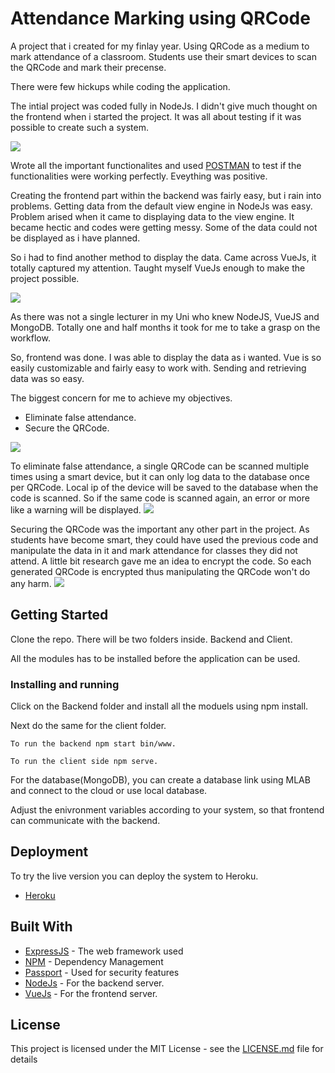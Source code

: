 # Attendance Marking using QRCode

A project that i created for my finlay year. Using QRCode as a medium to mark attendance of a classroom. Students use their smart devices to scan the QRCode and mark their precense.

There were few hickups while coding the application.

The intial project was coded fully in NodeJs. I didn't give much thought on the frontend when i started the project. It was all about testing if it was possible to create such a system. 

![](https://media.giphy.com/media/npAfXd5WrDMCk/giphy.gif)

Wrote all the important functionalites and used [POSTMAN](https://www.getpostman.com/) to test if the functionalities were working perfectly. Eveything was positive.

Creating the frontend part within the backend was fairly easy, but i rain into problems. Getting data from the default view engine in NodeJs was easy. Problem arised when it came to displaying data to the view engine. It became hectic and codes were getting messy. Some of the data could not be displayed as i have planned. 

So i had to find another method to display the data. Came across VueJs, it totally captured my attention. Taught myself VueJs enough to make the project possible.

![](https://media.giphy.com/media/fhAwk4DnqNgw8/giphy.gif)

As there was not a single lecturer in my Uni who knew NodeJS, VueJS and MongoDB. Totally one and half months it took for me to take a grasp on the workflow. 

So, frontend was done. I was able to display the data as i wanted. Vue is so easily customizable and fairly easy to work with. Sending and retrieving data was so easy.

The biggest concern for me to achieve my objectives.

- Eliminate false attendance.
- Secure the QRCode.

![](https://media.giphy.com/media/TPl5N4Ci49ZQY/giphy.gif)

To eliminate false attendance, a single QRCode can be scanned multiple times using a smart device, but it can only log data to the database once per QRCode. Local ip of the device will be saved to the database when the code is scanned. So if the same code is scanned again, an error or more like a warning will be displayed. ![](https://media.giphy.com/media/ZThQqlxY5BXMc/giphy.gif)

Securing the QRCode was the important any other part in the project. As students have become smart, they could have used the previous code and manipulate the data in it and mark attendance for classes they did not attend. A little bit research gave me an idea to encrypt the code. So each generated QRCode is encrypted thus manipulating the QRCode won't do any harm.
![](https://media.giphy.com/media/IxAJUqo5znhwA/giphy.gif)


## Getting Started

Clone the repo.
There will be two folders inside. Backend and Client.

All the modules has to be installed before the application can be used.

### Installing and running

Click on the Backend folder and install all the moduels using npm install.

Next do the same for the client folder.

`````````````````````````````````````
To run the backend npm start bin/www.
`````````````````````````````````````
`````````````````````````````````````
To run the client side npm serve.
`````````````````````````````````````

For the database(MongoDB), you can create a database link using MLAB and connect to the cloud or use local database.

Adjust the enivronment variables according to your system, so that frontend can communicate with the backend.


## Deployment

To try the live version you can deploy the system to Heroku. 
* [Heroku](https://www.heroku.com)

## Built With

* [ExpressJS](https://expressjs.com/) - The web framework used
* [NPM](https://www.npmjs.com/) - Dependency Management
* [Passport](http://www.passportjs.org/) - Used for security features
* [NodeJs](https://nodejs.org/en/) - For the backend server.
* [VueJs](http://wwhttps://vuejs.org/) - For the frontend server.

## License

This project is licensed under the MIT License - see the [LICENSE.md](LICENSE.md) file for details
